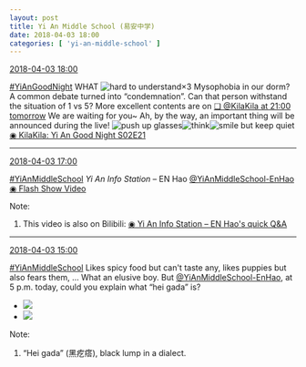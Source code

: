 ```yaml
---
layout: post
title: Yi An Middle School (易安中学)
date: 2018-04-03 18:00
categories: [ 'yi-an-middle-school' ]
---
```


<div class="weibo-info">
  <a href="https://weibo.com/6074218720/GaoEp4vyg">2018-04-03 18:00</a>
</div>

[#YiAnGoodNight](https://weibo.com/p/10080892b104a59bff303ca883e7931b5b916e/super_index) WHAT ![hard to understand](https://img.t.sinajs.cn/t4/appstyle/expression/ext/normal/3c/moren_feijie_org.png)×3 Mysophobia in our dorm? A common debate turned into “condemnation”. Can that person withstand the situation of 1 vs 5? More excellent contents are on [❏ @KilaKila at 21:00 tomorrow](http://t.cn/RmPgMfi) We are waiting for you~ Ah, by the way, an important thing will be announced during the live! ![push up glasses](https://img.t.sinajs.cn/t4/appstyle/expression/ext/normal/fc/moren_bbjdnew_org.png)![think](https://img.t.sinajs.cn/t4/appstyle/expression/ext/normal/e9/sk_org.gif)![smile but keep quiet](https://img.t.sinajs.cn/t4/appstyle/expression/ext/normal/3a/moren_xiaoerbuyu_org.png)  [◉ KilaKila: Yi An Good Night S02E21](http://www.hongdoufm.com/room/1118719013849923658)

<!-- more -->

---

<div class="weibo-info">
  <a href="https://weibo.com/6074218720/Gaogegzz0">2018-04-03 17:00</a>
</div>

[#YiAnMiddleSchool](https://weibo.com/p/100808e5c67e0668537d4caddefd946dcff208/super_index) *Yi An Info Station* – EN Hao [@YiAnMiddleSchool-EnHao](https://weibo.com/u/6346318257) [◉ Flash Show Video](https://www.miaopai.com/show/DerCVpO8Kxcxxg4bN0uOJL7uXWRA2Spe9HEHOQ__.htm)

Note:
1. This video is also on Bilibili: [◉ Yi An Info Station – EN Hao's quick Q&A](https://www.bilibili.com/video/av21585196)

---

<div class="weibo-info">
  <a href="https://weibo.com/6074218720/Gantpfy66">2018-04-03 15:00</a>
</div>

[#YiAnMiddleSchool](https://weibo.com/p/100808e5c67e0668537d4caddefd946dcff208/super_index) Likes spicy food but can't taste any, likes puppies but also fears them, … What an elusive boy. But [@YiAnMiddleSchool-EnHao](https://weibo.com/u/6346318257), at 5 p.m. today, could you explain what “hei gada” is?

<ul class="weibo-pic-list-1">
  <li class="weibo-pic">
    <a href="//wx4.sinaimg.cn/mw690/006D4NLGly1fpzh40albij31900u0tzc.jpg"><img src="//wx4.sinaimg.cn/thumb150/006D4NLGly1fpzh40albij31900u0tzc.jpg"/></a>
  </li>
  <li class="weibo-pic">
    <a href="//wx3.sinaimg.cn/mw690/006D4NLGly1fpzh4020vbj31900u07sx.jpg"><img src="//wx3.sinaimg.cn/thumb150/006D4NLGly1fpzh4020vbj31900u07sx.jpg"/></a>
  </li>
</ul>

Note:
1. “Hei gada” (黑疙瘩), black lump in a dialect.
